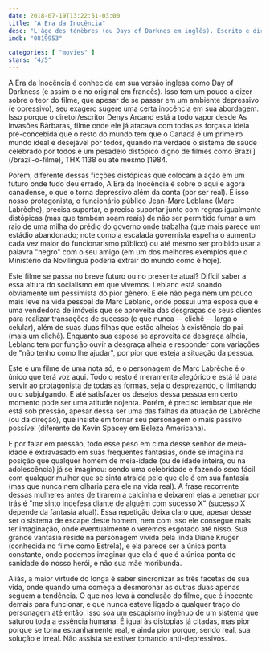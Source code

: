 ```yaml
---
date: 2018-07-19T13:22:51-03:00
title: "A Era da Inocência"
desc: "L'âge des ténèbres (ou Days of Darknes em inglês). Escrito e dirigido por Denys Arcand. Com Marc Labrèche, Diane Kruger, Sylvie Léonard."
imdb: "0819953"

categories: [ "movies" ]
stars: "4/5"
---
```

A Era da Inocência é conhecida em sua versão inglesa como Day of Darkness (e assim o é no original em francês). Isso tem um pouco a dizer sobre o teor do filme, que apesar de se passar em um ambiente depressivo (e opressivo), seu exagero sugere uma certa inocência em sua abordagem. Isso porque o diretor/escritor Denys Arcand está a todo vapor desde As Invasões Bárbaras, filme onde ele já atacava com todas as forças a ideia pré-concebida que o resto do mundo tem que o Canadá é um primeiro mundo ideal e desejável por todos, quando na verdade o sistema de saúde celebrado por todos é um pesadelo distópico digno de filmes como Brazil](/brazil-o-filme), THX 1138 ou até mesmo [1984.

Porém, diferente dessas ficções distópicas que colocam a ação em um futuro onde tudo deu errado, A Era da Inocência é sobre o aqui e agora canadense, o que o torna depressivo além da conta (por ser real). E isso nosso protagonista, o funcionário público Jean-Marc Leblanc (Marc Labrèche), precisa suportar, e precisa suportar junto com regras igualmente distópicas (mas que também soam reais) de não ser permitido fumar a um raio de uma milha do prédio do governo onde trabalha (que mais parece um estádio abandonado; note como a escalada governista espelha o aumento cada vez maior do funcionarismo público) ou até mesmo ser proibido usar a palavra "negro" com o seu amigo (em um dos melhores exemplos que o Ministério da Novilíngua poderia extrair do mundo como é hoje).

Este filme se passa no breve futuro ou no presente atual? Difícil saber a essa altura do socialismo em que vivemos. Leblanc está soando obviamente um pessimista do pior gênero. E ele não pega nem um pouco mais leve na vida pessoal de Marc Leblanc, onde possui uma esposa que é uma vendedora de imóveis que se aproveita das desgraças de seus clientes para realizar transações de sucesso (e que nunca -- clichê -- larga o celular), além de suas duas filhas que estão alheias à existência do pai (mais um clichê). Enquanto sua esposa se aproveita da desgraça alheia, Leblanc tem por função ouvir a desgraça alheia e responder com variações de "não tenho como lhe ajudar", por pior que esteja a situação da pessoa.

Este é um filme de uma nota só, e o personagem de Marc Labrèche é o único que terá voz aqui. Todo o resto é meramente alegórico e está lá para servir ao protagonista de todas as formas, seja o desprezando, o limitando ou o subjulgando. E até satisfazer os desejos dessa pessoa em certo momento pode ser uma atitude nojenta. Porém, é preciso lembrar que ele está sob pressão, apesar dessa ser uma das falhas da atuação de Labrèche (ou da direção), que insiste em tornar seu personagem o mais passivo possível (diferente de Kevin Spacey em Beleza Americana).

E por falar em pressão, todo esse peso em cima desse senhor de meia-idade é extravasado em suas frequentes fantasias, onde se imagina na posição que qualquer homem de meia-idade (ou de idade inteira, ou na adolescência) já se imaginou: sendo uma celebridade e fazendo sexo fácil com qualquer mulher que se sinta atraída pelo que ele é em sua fantasia (mas que nunca nem olharia para ele na vida real). A frase recorrente dessas mulheres antes de tirarem a calcinha e deixarem elas a penetrar por trás é "me sinto indefesa diante de alguém com sucesso X" (sucesso X depende da fantasia atual). Essa repetição deixa claro que, apesar desse ser o sistema de escape deste homem, nem com isso ele consegue mais ter imaginação, onde eventualmente o veremos esgotado até nisso. Sua grande vantasia reside na personagem vivida pela linda Diane Kruger (conhecida no filme como Estrela), e ela parece ser a única ponta constante, onde podemos imaginar que ela é que é a única ponta de sanidade do nosso herói, e não sua mãe moribunda.

Aliás, a maior virtude do longa é saber sincronizar as três facetas de sua vida, onde quando uma começa a desmoronar as outras duas apenas seguem a tendência. O que nos leva à conclusão do filme, que é inocente demais para funcionar, e que nunca esteve ligado a qualquer traço do personagem até então. Isso soa um escapismo ingênuo de um sistema que saturou toda a essência humana. É igual às distopias já citadas, mas pior porque se torna estranhamente real, e ainda pior porque, sendo real, sua solução é irreal. Não assista se estiver tomando anti-depressivos.
